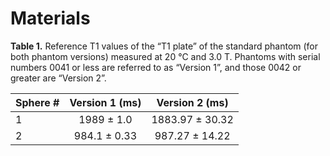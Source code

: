 # Materials


**Table 1.** Reference T1 values of the “T1 plate” of the standard phantom (for both phantom versions) measured at 20 °C and 3.0 T. Phantoms with serial numbers 0041 or less are referred to as “Version 1”, and those 0042 or greater are “Version 2”.

| Sphere #    | Version 1 (ms)   | Version 2  (ms)      |
| :---        |   :----:     |  :----:          |
| 1           | 1989 ± 1.0   | 1883.97 ± 30.32  |
| 2           | 984.1 ± 0.33 | 987.27 ± 14.22   |

